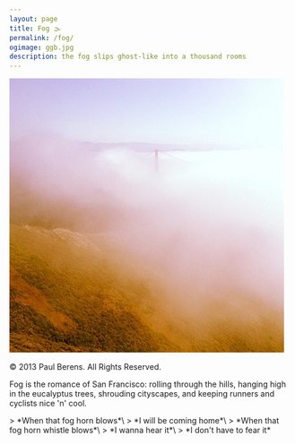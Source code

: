 ```yaml
---
layout: page
title: Fog 🌫
permalink: /fog/
ogimage: ggb.jpg
description: the fog slips ghost-like into a thousand rooms
---
```

<img src="/assets/og/ggb.jpg">
<p><span class="muted small">&copy; 2013 Paul Berens. All Rights Reserved.</span></p>
<p>Fog is the romance of San Francisco: rolling through the hills, hanging high in the eucalyptus trees, shrouding cityscapes, and keeping runners and cyclists nice 'n' cool.</p>
<p>
> *When that fog horn blows*\
> *I will be coming home*\
> *When that fog horn whistle blows*\
> *I wanna hear it*\
> *I don't have to fear it*
</p>